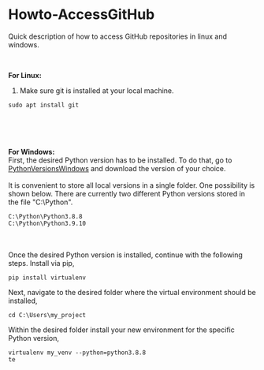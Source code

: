 # Howto-AccessGitHub
Quick description of how to access GitHub repositories in linux and windows.

<br />

**For Linux:**
1) Make sure git is installed at your local machine.
````
sudo apt install git
````

<br />
<br />
<br />

**For Windows:**<br />
First, the desired Python version has to be installed. To do that, go to [PythonVersionsWindows](https://www.python.org/downloads/windows/) and download the version of your choice.
<br />
<br />
It is convenient to store all local versions in a single folder. One possibility is shown below. There are currently two different Python versions stored in the file "C:\Python".
````
C:\Python\Python3.8.8
C:\Python\Python3.9.10
````
<br />
<br />
Once the desired Python version is installed, continue with the following steps.
Install via pip,

````
pip install virtualenv
````
Next, navigate to the desired folder where the virtual environment should be installed,
````
cd C:\Users\my_project
````
Within the desired folder install your new environment for the specific Python version,
````
virtualenv my_venv --python=python3.8.8 
te
````
